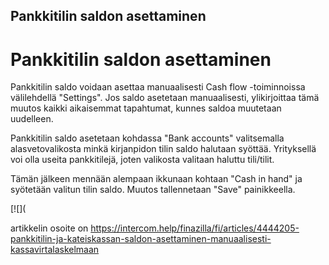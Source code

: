 ## Pankkitilin saldon asettaminen

# Pankkitilin saldon asettaminen

Pankkitilin saldo voidaan asettaa manuaalisesti Cash flow -toiminnoissa välilehdellä "Settings". Jos saldo asetetaan manuaalisesti, ylikirjoittaa tämä muutos kaikki aikaisemmat tapahtumat, kunnes saldoa muutetaan uudelleen.

Pankkitilin saldo asetetaan kohdassa "Bank accounts" valitsemalla alasvetovalikosta minkä kirjanpidon tilin saldo halutaan syöttää. Yrityksellä voi olla useita pankkitilejä, joten valikosta valitaan haluttu tili/tilit.

Tämän jälkeen mennään alempaan ikkunaan kohtaan "Cash in hand" ja syötetään valitun tilin saldo. Muutos tallennetaan "Save" painikkeella.

[![](



artikkelin osoite on https://intercom.help/finazilla/fi/articles/4444205-pankkitilin-ja-kateiskassan-saldon-asettaminen-manuaalisesti-kassavirtalaskelmaan

